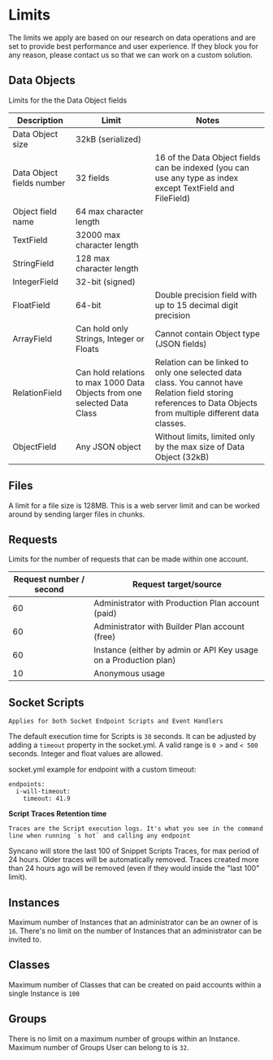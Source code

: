 # Limits

The limits we apply are based on our research on data operations and are set to provide best performance and user experience. If they block you for any reason, please contact us so that we can work on a custom solution.

## Data Objects

Limits for the the Data Object fields

| Description | Limit | Notes |
|--- |--- |--- |
|Data Object size | 32kB (serialized)||
|Data Object fields number|32 fields|16 of the Data Object fields can be indexed (you can use any type as index except TextField and FileField)|
|Object field name|64 max character length||
|TextField|32000 max character length||
|StringField|128 max character length||
|IntegerField|32-bit (signed)||
|FloatField|64-bit|Double precision field with up to 15 decimal digit precision|
|ArrayField|Can hold only Strings, Integer or Floats|Cannot contain Object type (JSON fields)|
|RelationField|Can hold relations to max 1000 Data Objects from one selected Data Class|Relation can be linked to only one selected data class. You cannot have Relation field storing references to Data Objects from multiple different data classes.|
|ObjectField|Any JSON object|Without limits, limited only by the max size of Data Object (32kB)|

## Files

A limit for a file size is 128MB. This is a web server limit and can be worked around by sending larger files in chunks.

## Requests

Limits for the number of requests that can be made within one account.

| Request number / second | Request target/source |
|--- |--- |
|60|Administrator with Production Plan account (paid)|
|60|Administrator with Builder Plan account (free)|
|60|Instance (either by admin or API Key usage on a Production plan)|
|10|Anonymous usage|

## Socket Scripts

```
Applies for both Socket Endpoint Scripts and Event Handlers
```
The default execution time for Scripts is `30` seconds. It can be adjusted by adding a `timeout` property in the socket.yml. A valid range is `0 >` and `< 500` seconds. Integer and float values are allowed.

socket.yml example for endpoint with a custom timeout:
```
endpoints:
  i-will-timeout:
    timeout: 41.9
```

**Script Traces Retention time**

```
Traces are the Script execution logs. It's what you see in the command line when running `s hot` and calling any endpoint
```

Syncano will store the last 100 of Snippet Scripts Traces, for max period of 24 hours. Older traces will be automatically removed. Traces created more than 24 hours ago will be removed (even if they would inside the "last 100" limit).

## Instances

Maximum number of Instances that an administrator can be an owner of is `16`. There's no limit on the number of Instances that an administrator can be invited to.

## Classes

Maximum number of Classes that can be created on paid accounts within a single Instance is `100`

## Groups

There is no limit on a maximum number of groups within an Instance. Maximum number of Groups User can belong to is `32`.


